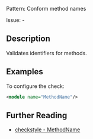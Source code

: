 Pattern: Conform method names

Issue: -

## Description

Validates identifiers for methods. 

## Examples

To configure the check: 


```xml
<module name="MethodName"/>
```

## Further Reading

* [checkstyle - MethodName](http://checkstyle.sourceforge.net/config_naming.html#MethodName)
